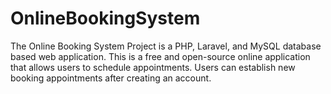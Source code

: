 # OnlineBookingSystem
The Online Booking System Project is a PHP, Laravel, and MySQL database based web application. This is a free and open-source online application that allows users to schedule appointments. Users can establish new booking appointments after creating an account.
